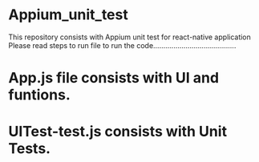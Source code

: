 # Appium_unit_test
This repository consists with Appium unit test for react-native application
Please read steps to run file to run the code.........................................


# App.js file consists with UI and funtions.
# UITest-test.js consists with Unit Tests.
